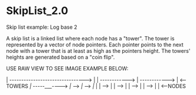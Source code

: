 # SkipList_2.0
Skip list example: Log base 2

A skip list is a linked list where each node has a "tower". The tower is represented by a vector of node pointers.
Each pointer points to the next node with a tower that is at least as high as the pointers height. The towers' heights
are generated based on a "coin flip".


USE RAW VIEW TO SEE IMAGE EXAMPLE BELOW:

  |   -------------------------------->   |
  |   ------------>   |   ------------>   |     <--TOWERS
 _|_  -----___---->  _|_  -->  _|_  -->  _|_
|   | --> |   | --> |   | --> |   | --> |   |   <--NODES 
